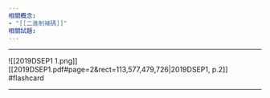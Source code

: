 ```yaml
---
相關概念: 
- "[[二進制補碼]]"
相關試題:
---
```


---
![[2019DSEP1 1.png]]
[[2019DSEP1.pdf#page=2&rect=113,577,479,726|2019DSEP1, p.2]]
 #flashcard 

---